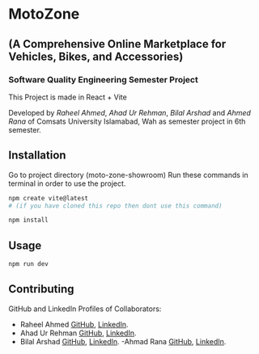 # MotoZone 
## (A Comprehensive Online Marketplace for Vehicles, Bikes, and Accessories)
### Software Quality Engineering Semester Project

This Project is made in React + Vite

Developed by _Raheel Ahmed_, _Ahad Ur Rehman_, _Bilal Arshad_ and _Ahmed Rana_ of Comsats University Islamabad, Wah as semester project in 6th semester.

## Installation

Go to project directory (moto-zone-showroom) Run these commands in terminal in order to use the project.

```bash
npm create vite@latest
# (if you have cloned this repo then dont use this command)
```

```bash
npm install
```

## Usage

```bash
npm run dev
```

## Contributing

GitHub and LinkedIn Profiles of Collaborators:

- Raheel Ahmed [GitHub](https://github.com/raheel-ahmed-04), [LinkedIn](www.linkedin.com/in/raheelahmad72).
- Ahad Ur Rehman [GitHub](https://github.com/Ahad-Rehman), [LinkedIn](https://www.linkedin.com/in/ahad-ur-rehman-a4bb77278/).
- Bilal Arshad [GitHub](https://github.com/raheel-ahmed-04), [LinkedIn](www.linkedin.com/in/raheelahmad72).
-Ahmad Rana [GitHub](https://github.com/ahmad1751), [LinkedIn](www.linkedin.com/in/ahmad-rana-311b63282).